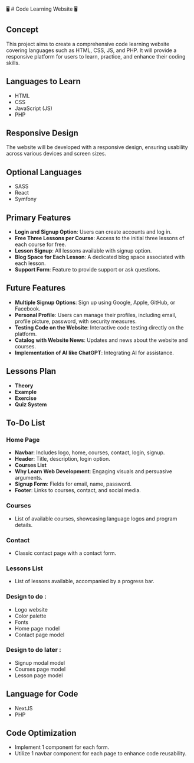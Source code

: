 🖥️ # Code Learning Website 🖥️

## Concept

This project aims to create a comprehensive code learning website covering languages such as HTML, CSS, JS, and PHP. It will provide a responsive platform for users to learn, practice, and enhance their coding skills.

## Languages to Learn

- HTML
- CSS
- JavaScript (JS)
- PHP

## Responsive Design

The website will be developed with a responsive design, ensuring usability across various devices and screen sizes.

## Optional Languages

- SASS
- React
- Symfony

## Primary Features

- **Login and Signup Option**: Users can create accounts and log in.
- **Free Three Lessons per Course**: Access to the initial three lessons of each course for free.
- **Lesson Signup**: All lessons available with signup option.
- **Blog Space for Each Lesson**: A dedicated blog space associated with each lesson.
- **Support Form**: Feature to provide support or ask questions.

## Future Features

- **Multiple Signup Options**: Sign up using Google, Apple, GitHub, or Facebook.
- **Personal Profile**: Users can manage their profiles, including email, profile picture, password, with security measures.
- **Testing Code on the Website**: Interactive code testing directly on the platform.
- **Catalog with Website News**: Updates and news about the website and courses.
- **Implementation of AI like ChatGPT**: Integrating AI for assistance.

## Lessons Plan

- **Theory**
- **Example**
- **Exercise**
- **Quiz System**

## To-Do List

### Home Page

- **Navbar**: Includes logo, home, courses, contact, login, signup.
- **Header**: Title, description, login option.
- **Courses List**
- **Why Learn Web Development**: Engaging visuals and persuasive arguments.
- **Signup Form**: Fields for email, name, password.
- **Footer**: Links to courses, contact, and social media.

### Courses

- List of available courses, showcasing language logos and program details.

### Contact

- Classic contact page with a contact form.

### Lessons List

- List of lessons available, accompanied by a progress bar.

### Design to do :

- Logo website
- Color palette
- Fonts
- Home page model
- Contact page model

### Design to do later :

- Signup modal model
- Courses page model
- Lesson page model

## Language for Code

- NextJS
- PHP

## Code Optimization

- Implement 1 component for each form.
- Utilize 1 navbar component for each page to enhance code reusability.
